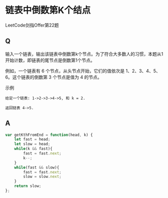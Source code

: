 # 链表中倒数第K个结点
LeetCode剑指Offer第22题

## Q
输入一个链表，输出该链表中倒数第k个节点。为了符合大多数人的习惯，本题从1开始计数，即链表的尾节点是倒数第1个节点。

例如，一个链表有 6 个节点，从头节点开始，它们的值依次是 1、2、3、4、5、6。这个链表的倒数第 3 个节点是值为 4 的节点。

示例
```
给定一个链表: 1->2->3->4->5, 和 k = 2.

返回链表 4->5.
```

## A
```javascript
var getKthFromEnd = function(head, k) {
    let fast = head;
    let slow = head;
    while(k && fast){
        fast = fast.next;
        k--;
    }
    while(fast && slow){
        fast = fast.next;
        slow = slow.next;
    }
    return slow;
};
```